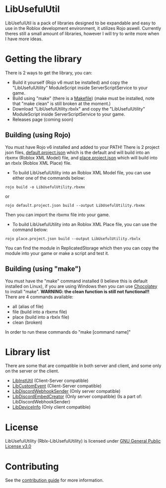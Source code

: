 # LibUsefulUtil
LibUsefulUtil is a pack of libraries designed to be expandable and easy to use in the Roblox development environment, it utilizes Rojo aswell.
Currently theres still a small amount of libraries, however I will try to write more when I have more ideas.

# Getting the library
There is 2 ways to get the library, you can:
- Build it yourself (Rojo v6 must be installed) and copy the "LibUsefulUtility" ModuleScript inside ServerScriptService to your game.
- Build using "make" (there is a [Makefile](/Makefile)) (make must be installed, note that "make clean" is still broken at the moment.)
- Download "LibUsefulUtility.rbxlx" and copy the "LibUsefulUtility" ModuleScript inside ServerScriptService to your game.
- Releases page (coming soon)

## Building (using Rojo)
You must have Rojo v6 installed and added to your PATH!
There is 2 project json files, [default.project.json](/default.project.json) which is the default and will build into an rbxmx (Roblox XML Model) file, and [place.project.json](place.project.json) which will build into an rbxlx (Roblox XML Place) file.

- To build LibUsefulUtility into an Roblox XML Model file, you can use either one of the commands below:
```
rojo build -o LibUsefulUtility.rbxmx
```
or
```
rojo default.project.json build --output LibUsefulUtility.rbxmx
```
Then you can import the rbxmx file into your game.

- To build LibUsefulUtility into an Roblox XML Place file, you can use the command below:
```
rojo place.project.json build --output LibUsefulUtility.rbxlx
```
You can find the module in ReplicatedStorage which then you can copy the module into your game or make a script and test it.

## Building (using "make")
You must have the "make" command installed (I believe this is default installed on Linux), if you are using Windows then you can use [Chocolatey](https://chocolatey.org/) to install "make".
**WARNING: the clean function is still not functional!!**
There are 4 commands available:
- all (alias of file)
- file (build into a rbxmx file)
- place (build into a rbxlx file)
- clean (broken)

In order to run these commands do "make [command name]"

# Library list
There are some that are compatible in both server and client, and some only on the server or the client.
- [LibInstUtil](/LibUsefulUtility/LibInstUtil.lua) (Client-Server compatible)
- [LibCustomEvent](/LibUsefulUtility/LibCustomEvent.lua) (Client-Server compatible)
- [LibDiscordWebhookSender](/LibUsefulUtility/LibDiscordWebhookSender.lua) (Only server compatible)
- [LibDiscordEmbedCreator](/LibUsefulUtility/LibDiscordEmbedCreator.lua) (Only server compatible) (Is a part of: LibDiscordWebhookSender)
- [LibDeviceInfo](/LibUsefulUtility/LibDeviceInfo.lua) (Only client compatible)

# License
LibUsefulUtility (Rblx-LibUsefulUtility) is licensed under [GNU General Public License v3.0](/LICENSE)

# Contributing
See the [contribution guide](/CONTRIBUTING.MD) for more information.